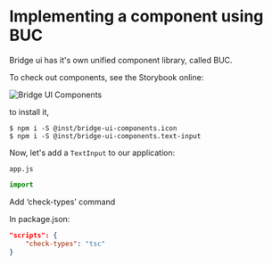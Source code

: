 # Implementing a component using BUC

Bridge ui has it's own unified component library, called BUC.

To check out components, see the Storybook online:

![Bridge UI Components](https://buc.inseng.net/?path=/story/bridge-ui-components--readme)

to install it, 

```shell
$ npm i -S @inst/bridge-ui-components.icon
$ npm i -S @inst/bridge-ui-components.text-input
```

Now, let's add a `TextInput` to our application:

`app.js`
```javascript
import 
```


Add ‘check-types’ command

In package.json:
```json
"scripts": {
	"check-types": "tsc"
}
```